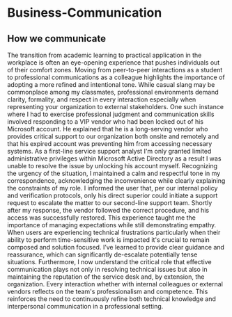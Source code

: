 # Business-Communication
## How we communicate
The transition from academic learning to practical application in the workplace is often an eye-opening experience that pushes individuals out of their comfort zones. Moving from peer-to-peer interactions as a student to professional communications as a colleague highlights the importance of adopting a more refined and intentional tone. 
While casual slang may be commonplace among my classmates, professional environments demand clarity, formality, and respect in every interaction especially when representing your organization to external stakeholders.
One such instance where I had to exercise professional judgment and communication skills involved responding to a VIP vendor who had been locked out of his Microsoft account. He explained that he is a long-serving vendor who provides critical support to our organization both onsite and remotely and that his expired account was preventing him from accessing necessary systems. 
As a first-line service support analyst I'm only granted limited administrative privileges within Microsoft Active Directory as a result I was unable to resolve the issue by unlocking his account myself.
Recognizing the urgency of the situation, I maintained a calm and respectful tone in my correspondence, acknowledging the inconvenience while clearly explaining the constraints of my role. I informed the user that, per our internal policy and verification protocols, only his direct superior could initiate a support request to escalate the matter to our second-line support team. Shortly after my response, the vendor followed the correct procedure, and his access was successfully restored.
This experience taught me the importance of managing expectations while still demonstrating empathy. When users are experiencing technical frustrations particularly when their ability to perform time-sensitive work is impacted it's crucial to remain composed and solution focused. 
I’ve learned to provide clear guidance and reassurance, which can significantly de-escalate potentially tense situations.
Furthermore, I now understand the critical role that effective communication plays not only in resolving technical issues but also in maintaining the reputation of the service desk and, by extension, the organization. 
Every interaction whether with internal colleagues or external vendors reflects on the team's professionalism and competence. This reinforces the need to continuously refine both technical knowledge and interpersonal communication in a professional setting.
